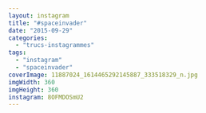 ```yaml
---
layout: instagram
title: "#spaceinvader"
date: "2015-09-29"
categories: 
  - "trucs-instagrammes"
tags: 
  - "instagram"
  - "spaceinvader"
coverImage: 11887024_1614465292145887_333518329_n.jpg
imgWidth: 360
imgHeight: 360
instagram: 8OFMDOSmU2
---
```

